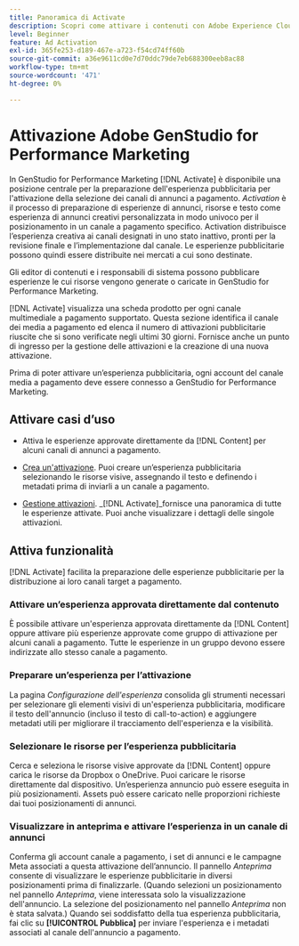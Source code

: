 ```yaml
---
title: Panoramica di Activate
description: Scopri come attivare i contenuti con Adobe Experience Cloud e applicazioni di terze parti.
level: Beginner
feature: Ad Activation
exl-id: 365fe253-d189-467e-a723-f54cd74ff60b
source-git-commit: a36e9611cd0e7d70ddc79de7eb688300eeb8ac88
workflow-type: tm+mt
source-wordcount: '471'
ht-degree: 0%

---
```


# Attivazione Adobe GenStudio for Performance Marketing

In GenStudio for Performance Marketing [!DNL Activate] è disponibile una posizione centrale per la preparazione dell&#39;esperienza pubblicitaria per l&#39;attivazione della selezione dei canali di annunci a pagamento. _Activation_ è il processo di preparazione di esperienze di annunci, risorse e testo come esperienza di annunci creativi personalizzata in modo univoco per il posizionamento in un canale a pagamento specifico. Activation distribuisce l’esperienza creativa ai canali designati in uno stato inattivo, pronti per la revisione finale e l’implementazione dal canale. Le esperienze pubblicitarie possono quindi essere distribuite nei mercati a cui sono destinate.

Gli editor di contenuti e i responsabili di sistema possono pubblicare esperienze le cui risorse vengono generate o caricate in GenStudio for Performance Marketing.

[!DNL Activate] visualizza una scheda prodotto per ogni canale multimediale a pagamento supportato. Questa sezione identifica il canale dei media a pagamento ed elenca il numero di attivazioni pubblicitarie riuscite che si sono verificate negli ultimi 30 giorni. Fornisce anche un punto di ingresso per la gestione delle attivazioni e la creazione di una nuova attivazione.

Prima di poter attivare un’esperienza pubblicitaria, ogni account del canale media a pagamento deve essere connesso a GenStudio for Performance Marketing.

## Attivare casi d’uso

* Attiva le esperienze approvate direttamente da [!DNL Content] per alcuni canali di annunci a pagamento.

* [Crea un&#39;attivazione](create-activation.md). Puoi creare un’esperienza pubblicitaria selezionando le risorse visive, assegnando il testo e definendo i metadati prima di inviarli a un canale a pagamento.

* [Gestione attivazioni](manage-activations.md). _[!DNL Activate]_fornisce una panoramica di tutte le esperienze attivate. Puoi anche visualizzare i dettagli delle singole attivazioni.

## Attiva funzionalità

[!DNL Activate] facilita la preparazione delle esperienze pubblicitarie per la distribuzione ai loro canali target a pagamento.

### Attivare un’esperienza approvata direttamente dal contenuto

È possibile attivare un&#39;esperienza approvata direttamente da [!DNL Content] oppure attivare più esperienze approvate come gruppo di attivazione per alcuni canali a pagamento. Tutte le esperienze in un gruppo devono essere indirizzate allo stesso canale a pagamento.

### Preparare un’esperienza per l’attivazione

La pagina _Configurazione dell&#39;esperienza_ consolida gli strumenti necessari per selezionare gli elementi visivi di un&#39;esperienza pubblicitaria, modificare il testo dell&#39;annuncio (incluso il testo di call-to-action) e aggiungere metadati utili per migliorare il tracciamento dell&#39;esperienza e la visibilità.

### Selezionare le risorse per l’esperienza pubblicitaria

Cerca e seleziona le risorse visive approvate da [!DNL Content] oppure carica le risorse da Dropbox o OneDrive. Puoi caricare le risorse direttamente dal dispositivo. Un’esperienza annuncio può essere eseguita in più posizionamenti. Assets può essere caricato nelle proporzioni richieste dai tuoi posizionamenti di annunci.

### Visualizzare in anteprima e attivare l’esperienza in un canale di annunci

Conferma gli account canale a pagamento, i set di annunci e le campagne Meta associati a questa attivazione dell’annuncio. Il pannello _Anteprima_ consente di visualizzare le esperienze pubblicitarie in diversi posizionamenti prima di finalizzarle. (Quando selezioni un posizionamento nel pannello _Anteprima_, viene interessata solo la visualizzazione dell&#39;annuncio. La selezione del posizionamento nel pannello _Anteprima_ non è stata salvata.) Quando sei soddisfatto della tua esperienza pubblicitaria, fai clic su **[!UICONTROL Pubblica]** per inviare l&#39;esperienza e i metadati associati al canale dell&#39;annuncio a pagamento.
